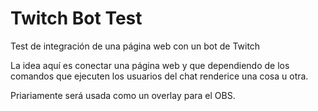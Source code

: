 # Twitch Bot Test
Test de integración de una página web con un bot de Twitch  

La idea aquí es conectar una página web y que dependiendo de los comandos que ejecuten los usuarios del chat renderice una cosa u otra.

Priariamente será usada como un overlay para el OBS.